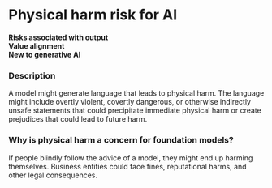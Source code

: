 # Physical harm risk for AI

**Risks associated with output** \
**Value alignment** \
**New to generative AI**

### Description

A model might generate language that leads to physical harm. The language might include overtly violent, covertly dangerous, or otherwise indirectly unsafe statements that could precipitate immediate physical harm or create prejudices that could lead to future harm.

### Why is physical harm a concern for foundation models?

If people blindly follow the advice of a model, they might end up harming themselves. Business entities could face fines, reputational harms, and other legal consequences.
